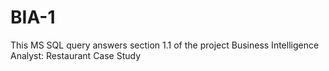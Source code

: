 # BIA-1
This MS SQL query answers section 1.1 of the project Business Intelligence Analyst: Restaurant Case Study
